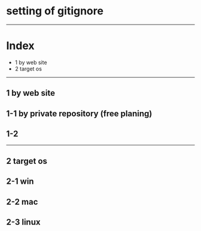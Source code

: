 # setting of gitignore

--------------------

# Index
- 1 by web site
- 2 target os

-------------------

## 1 by web site

## 1-1 by private repository (free planing)

## 1-2 

-------------------

## 2 target os

## 2-1 win

## 2-2 mac

## 2-3 linux




